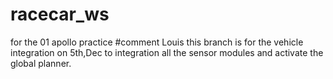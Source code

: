 # racecar_ws
for the 01 apollo practice
#comment Louis
this branch is for the vehicle integration on 5th,Dec to integration all the sensor modules and activate the global planner.
